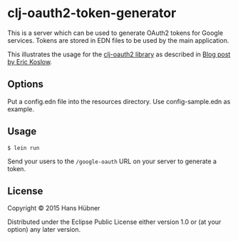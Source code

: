 # clj-oauth2-token-generator

This is a server which can be used to generate OAuth2 tokens for
Google services.  Tokens are stored in EDN files to be used by the
main application.

This illustrates the usage for the
[clj-oauth2 library](https://clojars.org/stuarth/clj-oauth2) as
described in
[Blog post by Eric Koslow](https://coderwall.com/p/y9w4-g/google-oauth2-in-clojure).

## Options

Put a config.edn file into the resources directory.  Use
config-sample.edn as example.

## Usage

    $ lein run
    
Send your users to the ```/google-oauth``` URL on your server to
generate a token.

## License

Copyright © 2015 Hans Hübner

Distributed under the Eclipse Public License either version 1.0 or (at
your option) any later version.
